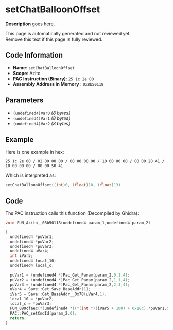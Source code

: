# setChatBalloonOffset

**Description** goes here.

This page is automatically generated and not reviewed yet.<br>Remove this text if this page is fully reviewed.

## Code Information

- **Name**: `setChatBalloonOffset`
- **Scope**: Azito
- **PAC Instruction (Binary)**: `25 1c 2e 00`
- **Assembly Address in Memory** : `0x8b50118`

## Parameters

- `(undefined4)Var0` *(8 bytes)*
- `(undefined4)Var1` *(8 bytes)*
- `(undefined4)Var2` *(8 bytes)*

## Example

Here is one example in hex:

```25 1c 2e 00 / 02 00 00 00 / 00 00 00 00 / 10 00 00 00 / 00 00 20 41 / 10 00 00 00 / 00 00 50 41```

Which is interpreted as:

```c
setChatBalloonOffset((int)0, (float)10, (float)13)
```

## Code

Ths PAC instruction calls this function (Decompiled by Ghidra):

```c
void FUN_Azito__08b50118(undefined4 param_1,undefined4 param_2)

{
  undefined4 *puVar1;
  undefined4 *puVar2;
  undefined4 *puVar3;
  undefined4 uVar4;
  int iVar5;
  undefined4 local_10;
  undefined4 local_c;
  
  puVar1 = (undefined4 *)Pac_Get_Param(param_2,0,1,4);
  puVar2 = (undefined4 *)Pac_Get_Param(param_2,1,1,4);
  puVar3 = (undefined4 *)Pac_Get_Param(param_2,2,1,4);
  uVar4 = Save::Get_Save_BaseAddr(1);
  iVar5 = Save::Get_BaseAddr__0x78(uVar4,1);
  local_10 = *puVar2;
  local_c = *puVar3;
  FUN_089cfaec(*(undefined4 *)(*(int *)(iVar5 + 100) + 0x18c),*puVar1,&local_10);
  PAC::PAC_setCmdId(param_2,0);
  return;
}
```


